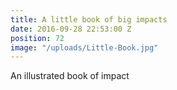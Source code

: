 ```yaml
---
title: A little book of big impacts
date: 2016-09-28 22:53:00 Z
position: 72
image: "/uploads/Little-Book.jpg"
---
```


An illustrated book of impact 